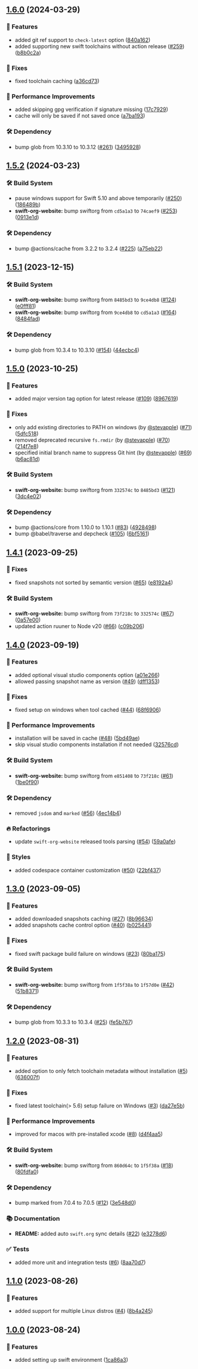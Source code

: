 ## [1.6.0](https://github.com/SwiftyLab/setup-swift/compare/v1.5.2...v1.6.0) (2024-03-29)


### 🚀 Features

* added git ref support to `check-latest` option ([840a162](https://github.com/SwiftyLab/setup-swift/commit/840a162aceb6bbd06e4d75fc2a01368606fbcd79))
* added supporting new swift toolchains without action release ([#259](https://github.com/SwiftyLab/setup-swift/issues/259)) ([b8b0c2a](https://github.com/SwiftyLab/setup-swift/commit/b8b0c2a092dae00291896efaed137186604e8a4f))


### 🐛 Fixes

* fixed toolchain caching ([a36cd73](https://github.com/SwiftyLab/setup-swift/commit/a36cd7340bd78afaec08414baf006875c510cfc8))


### 🐎 Performance Improvements

* added skipping gpg verification if signature missing ([17c7929](https://github.com/SwiftyLab/setup-swift/commit/17c79292c8f4fa745c8473d6e3d1b1ee36ee6d6e))
* cache will only be saved if not saved once ([a7ba193](https://github.com/SwiftyLab/setup-swift/commit/a7ba1938c28b6866f405452b04d443f3f9bab9b1))


### 🛠 Dependency

* bump glob from 10.3.10 to 10.3.12 ([#261](https://github.com/SwiftyLab/setup-swift/issues/261)) ([3495928](https://github.com/SwiftyLab/setup-swift/commit/349592802c9eab68a74c07a825d431adb37d185e))

## [1.5.2](https://github.com/SwiftyLab/setup-swift/compare/v1.5.1...v1.5.2) (2024-03-23)


### 🛠 Build System

* pause windows support for Swift 5.10 and above temporarily ([#250](https://github.com/SwiftyLab/setup-swift/issues/250)) ([186489b](https://github.com/SwiftyLab/setup-swift/commit/186489b82cce737a52b9d7a94856cf7085b235ca))
* **swift-org-website:** bump swiftorg from `cd5a1a3` to `74caef9` ([#253](https://github.com/SwiftyLab/setup-swift/issues/253)) ([0913e1d](https://github.com/SwiftyLab/setup-swift/commit/0913e1d949c815a2c486b09218328e836e98e958))


### 🛠 Dependency

* bump @actions/cache from 3.2.2 to 3.2.4 ([#225](https://github.com/SwiftyLab/setup-swift/issues/225)) ([a75eb22](https://github.com/SwiftyLab/setup-swift/commit/a75eb22109114133bd2a724be26d24367a33dce3))

## [1.5.1](https://github.com/SwiftyLab/setup-swift/compare/v1.5.0...v1.5.1) (2023-12-15)


### 🛠 Build System

* **swift-org-website:** bump swiftorg from `8485bd3` to `9ce4db8` ([#124](https://github.com/SwiftyLab/setup-swift/issues/124)) ([e0fff81](https://github.com/SwiftyLab/setup-swift/commit/e0fff8108a7160e0a285638edb820431b466a78c))
* **swift-org-website:** bump swiftorg from `9ce4db8` to `cd5a1a3` ([#164](https://github.com/SwiftyLab/setup-swift/issues/164)) ([8484fad](https://github.com/SwiftyLab/setup-swift/commit/8484fadc36ea71c1f3584fdcc32bba048c400b59))


### 🛠 Dependency

* bump glob from 10.3.4 to 10.3.10 ([#154](https://github.com/SwiftyLab/setup-swift/issues/154)) ([44ecbc4](https://github.com/SwiftyLab/setup-swift/commit/44ecbc4e48c1ace6cb1c3b0139842bab722a522b))

## [1.5.0](https://github.com/SwiftyLab/setup-swift/compare/v1.4.1...v1.5.0) (2023-10-25)


### 🚀 Features

* added major version tag option for latest release ([#109](https://github.com/SwiftyLab/setup-swift/issues/109)) ([8967619](https://github.com/SwiftyLab/setup-swift/commit/896761999d9c224950cda4a2ce09dafcd85c6398))


### 🐛 Fixes

* only add existing directories to PATH on windows (by [@stevapple](https://github.com/stevapple)) ([#71](https://github.com/SwiftyLab/setup-swift/issues/71)) ([5dfc518](https://github.com/SwiftyLab/setup-swift/commit/5dfc5184796ead5ef4e3ce6bae9ba37ea8049151))
* removed deprecated recursive `fs.rmdir` (by [@stevapple](https://github.com/stevapple)) ([#70](https://github.com/SwiftyLab/setup-swift/issues/70)) ([214f7e8](https://github.com/SwiftyLab/setup-swift/commit/214f7e8b9f3ca70f27d94c87df8bd5f391f4e7df))
* specified initial branch name to suppress Git hint (by [@stevapple](https://github.com/stevapple)) ([#69](https://github.com/SwiftyLab/setup-swift/issues/69)) ([b6ac81d](https://github.com/SwiftyLab/setup-swift/commit/b6ac81d2f164dfd6284810ea9d96153396c88102))


### 🛠 Build System

* **swift-org-website:** bump swiftorg from `332574c` to `8485bd3` ([#121](https://github.com/SwiftyLab/setup-swift/issues/121)) ([3dc4e02](https://github.com/SwiftyLab/setup-swift/commit/3dc4e02d472756dc0274f4382e5d623a0e550129))


### 🛠 Dependency

* bump @actions/core from 1.10.0 to 1.10.1 ([#83](https://github.com/SwiftyLab/setup-swift/issues/83)) ([4928498](https://github.com/SwiftyLab/setup-swift/commit/4928498ae8966f566b41948a132fe7e32dd99478))
* bump @babel/traverse and depcheck ([#105](https://github.com/SwiftyLab/setup-swift/issues/105)) ([6bf5161](https://github.com/SwiftyLab/setup-swift/commit/6bf5161f02794ca34b978c043d540d1be4780cd0))

## [1.4.1](https://github.com/SwiftyLab/setup-swift/compare/v1.4.0...v1.4.1) (2023-09-25)


### 🐛 Fixes

* fixed snapshots not sorted by semantic version ([#65](https://github.com/SwiftyLab/setup-swift/issues/65)) ([e8192a4](https://github.com/SwiftyLab/setup-swift/commit/e8192a4bdccd10dbf9bb594fb60916e75c622355))


### 🛠 Build System

* **swift-org-website:** bump swiftorg from `73f218c` to `332574c` ([#67](https://github.com/SwiftyLab/setup-swift/issues/67)) ([0a57e00](https://github.com/SwiftyLab/setup-swift/commit/0a57e00e64135816707f7ae393b6cdf9b0c982bc))
* updated action ruuner to Node v20 ([#66](https://github.com/SwiftyLab/setup-swift/issues/66)) ([c09b206](https://github.com/SwiftyLab/setup-swift/commit/c09b2063946c55be8a759e5a7caf3db01a1c7d3a))

## [1.4.0](https://github.com/SwiftyLab/setup-swift/compare/v1.3.0...v1.4.0) (2023-09-19)


### 🚀 Features

* added optional visual studio components option ([a01e266](https://github.com/SwiftyLab/setup-swift/commit/a01e2668943c8d99a331cb52d44876c6336ee318))
* allowed passing snapshot name as version ([#49](https://github.com/SwiftyLab/setup-swift/issues/49)) ([dff1353](https://github.com/SwiftyLab/setup-swift/commit/dff1353e6e467b072b59c3218acb24b16769f183))


### 🐛 Fixes

* fixed setup on windows when tool cached ([#44](https://github.com/SwiftyLab/setup-swift/issues/44)) ([68f6906](https://github.com/SwiftyLab/setup-swift/commit/68f6906509f26a5ee1496bdfb212fad36667809e))


### 🐎 Performance Improvements

* installation will be saved in cache ([#48](https://github.com/SwiftyLab/setup-swift/issues/48)) ([5bd49ae](https://github.com/SwiftyLab/setup-swift/commit/5bd49ae7d03cc148e94e2c73e4ef6e7e659ef8eb))
* skip visual studio components installation if not needed ([32576cd](https://github.com/SwiftyLab/setup-swift/commit/32576cd24d02f2bb553d109a3a8d5d6ab997cbbc))


### 🛠 Build System

* **swift-org-website:** bump swiftorg from `e851408` to `73f218c` ([#61](https://github.com/SwiftyLab/setup-swift/issues/61)) ([1be0f90](https://github.com/SwiftyLab/setup-swift/commit/1be0f90e4647da135dea357a48307f9af6c9bc8f))


### 🛠 Dependency

* removed `jsdom` and `marked` ([#56](https://github.com/SwiftyLab/setup-swift/issues/56)) ([4ec14b4](https://github.com/SwiftyLab/setup-swift/commit/4ec14b4b1da900dc8d1d428b94d355e36307327a))


### 🔥 Refactorings

* update `swift-org-website` released tools parsing ([#54](https://github.com/SwiftyLab/setup-swift/issues/54)) ([59a0afe](https://github.com/SwiftyLab/setup-swift/commit/59a0afed1b1867329d2218499c26f3ecd84dc108))


### 💄 Styles

* added codespace container customization ([#50](https://github.com/SwiftyLab/setup-swift/issues/50)) ([22bf437](https://github.com/SwiftyLab/setup-swift/commit/22bf4373f029cc63d06ffdf2f995b1129ea7458c))

## [1.3.0](https://github.com/SwiftyLab/setup-swift/compare/v1.2.0...v1.3.0) (2023-09-05)


### 🚀 Features

* added downloaded snapshots caching ([#27](https://github.com/SwiftyLab/setup-swift/issues/27)) ([8b96634](https://github.com/SwiftyLab/setup-swift/commit/8b96634bde6d708c06e8af8e1e3ac558260b3ce5))
* added snapshots cache control option ([#40](https://github.com/SwiftyLab/setup-swift/issues/40)) ([b025441](https://github.com/SwiftyLab/setup-swift/commit/b02544153f15f77fed1ebe19979c81969bf4f632))


### 🐛 Fixes

* fixed swift package build failure on windows ([#23](https://github.com/SwiftyLab/setup-swift/issues/23)) ([80ba175](https://github.com/SwiftyLab/setup-swift/commit/80ba175b327d2ccb52166a29a56baed87b30cf2c))


### 🛠 Build System

* **swift-org-website:** bump swiftorg from `1f5f38a` to `1f57d0e` ([#42](https://github.com/SwiftyLab/setup-swift/issues/42)) ([51b8371](https://github.com/SwiftyLab/setup-swift/commit/51b8371af56d71c10863bf2075a85a6ebb162582))


### 🛠 Dependency

* bump glob from 10.3.3 to 10.3.4 ([#25](https://github.com/SwiftyLab/setup-swift/issues/25)) ([fe5b767](https://github.com/SwiftyLab/setup-swift/commit/fe5b7672d872fe0ecab480153600d5846d784129))

## [1.2.0](https://github.com/SwiftyLab/setup-swift/compare/v1.1.0...v1.2.0) (2023-08-31)


### 🚀 Features

* added option to only fetch toolchain metadata without installation ([#5](https://github.com/SwiftyLab/setup-swift/issues/5)) ([636007f](https://github.com/SwiftyLab/setup-swift/commit/636007f1b3a822ef68b3e20d938a07e60d063ad7))


### 🐛 Fixes

* fixed latest toolchain(> 5.6) setup failure on Windows ([#3](https://github.com/SwiftyLab/setup-swift/issues/3)) ([da27e5b](https://github.com/SwiftyLab/setup-swift/commit/da27e5b1bc2260684b4fccb92e47c000a52a5c3b))


### 🐎 Performance Improvements

* improved for macos with pre-installed xcode ([#8](https://github.com/SwiftyLab/setup-swift/issues/8)) ([d4f4aa5](https://github.com/SwiftyLab/setup-swift/commit/d4f4aa5c181af9cf4e884e3ab702348f7bd43e9a))


### 🛠 Build System

* **swift-org-website:** bump swiftorg from `860d64c` to `1f5f38a` ([#18](https://github.com/SwiftyLab/setup-swift/issues/18)) ([80fdfa0](https://github.com/SwiftyLab/setup-swift/commit/80fdfa018d9b716e9cf50d7c867d4996376eee5d))


### 🛠 Dependency

* bump marked from 7.0.4 to 7.0.5 ([#12](https://github.com/SwiftyLab/setup-swift/issues/12)) ([3e548d0](https://github.com/SwiftyLab/setup-swift/commit/3e548d0524c389a47b5573332d397190286bd8f8))


### 📚 Documentation

* **README:** added auto `swift.org` sync details ([#22](https://github.com/SwiftyLab/setup-swift/issues/22)) ([e3278d6](https://github.com/SwiftyLab/setup-swift/commit/e3278d6a831d9135ed60a1570eb8ffd6e941a985))


### ✅ Tests

* added more unit and integration tests ([#6](https://github.com/SwiftyLab/setup-swift/issues/6)) ([8aa70d7](https://github.com/SwiftyLab/setup-swift/commit/8aa70d70fbbb2790fbaa9cd10b71b54714f2ec04))

## [1.1.0](https://github.com/SwiftyLab/setup-swift/compare/v1.0.0...v1.1.0) (2023-08-26)


### 🚀 Features

* added support for multiple Linux distros ([#4](https://github.com/SwiftyLab/setup-swift/issues/4)) ([8b4a245](https://github.com/SwiftyLab/setup-swift/commit/8b4a245e6ba0edd38dd846f4fee109cf496a0cb2))

## [1.0.0](https://github.com/SwiftyLab/setup-swift/compare/1ca86a3c0219ba719eced849abe324b0afccaf50...v1.0.0) (2023-08-24)


### 🚀 Features

* added setting up swift environment ([1ca86a3](https://github.com/SwiftyLab/setup-swift/commit/1ca86a3c0219ba719eced849abe324b0afccaf50))

